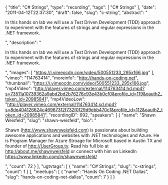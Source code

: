 {
  "title": "C# Strings",
  "type": "recording",
  "tags": [
    "C# Strings"
  ],
  "date": "2011-04-12T22:37:30",
  "draft": false,
  "slug": "c-string",
  "abstract": "<p>In this hands on lab we will use a Test Driven Development (TDD) approach to experiment with the features of strings and regular expressions in the .NET framework.</p>",
  "description": "<p>In this hands on lab we will use a Test Driven Development (TDD) approach to experiment with the features of strings and regular expressions in the .NET framework.</p>",
  "images": [
    "https://i.vimeocdn.com/video/500551233_295x166.jpg"
  ],
  "vimeo": "114763414",
  "moreinfo": "http://hands-on-coding.net",
  "thumbnail": "https://i.vimeocdn.com/video/500551233_295x166.jpg",
  "mp4Video": "http://player.vimeo.com/external/114763414.hd.mp4?s=73511a10739362a9abd2bd2b76276c93e43b0cf0&profile_id=119&oauth2_token_id=20985841",
  "mp4VideoLow": "http://player.vimeo.com/external/114763414.sd.mp4?s=8de404126624c469673f2f732f0f29d9ebb470c1&profile_id=112&oauth2_token_id=20985841",
  "recordingID": 692,
  "speakers": [
    {
      "name": "Shawn Weisfeld",
      "slug": "shawn-weisfeld",
      "bio": "<p>Shawn (http://www.shawnweisfeld.com) is passionate about building awesome applications and websites with .NET technologies and Azure. He is Program Manager for Azure Stroage for Microsoft based in Austin TX and founder of http://UserGroup.tv. Read his full bio at http://about.me/shawnweisfeld or connect with him on LinkedIn https://www.linkedin.com/in/shawnweisfeld/</p>",
      "count": 72
    }
  ],
  "ugtvtags": [
    {
      "name": "C# Strings",
      "slug": "c-strings",
      "count": 1
    }
  ],
  "meetups": [
    {
      "name": "Hands On Coding .NET Dallas",
      "slug": "hands-on-coding-net-dallas",
      "count": 7
    }
  ]
}